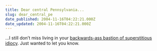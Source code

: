 ```yaml
---
title: Dear central Pennsylvania...
slug: dear_central_pe
date_published: 2004-11-16T04:22:21.000Z
date_updated: 2004-11-16T04:22:21.000Z
---
```


…I still don’t miss living in your [backwards-ass bastion of superstitious idiocy](http://hosted.ap.org/dynamic/stories/E/EVOLUTION_DEBATE?SITE=VANOV&amp;SECTION=HOME&amp;TEMPLATE=DEFAULT). Just wanted to let you know.
